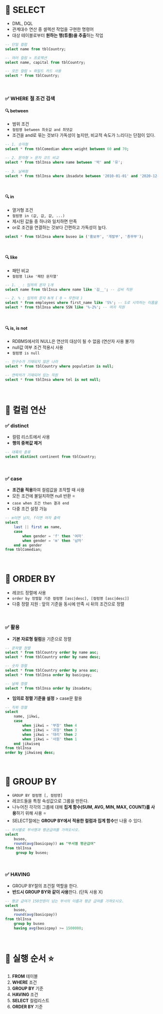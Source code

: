# 📌 SELECT
- DML, DQL
- 관계대수 연산 중 셀렉션 작업을 구현한 명령어
- 대상 테이블로부터 **원하는 행(튜플)을 추출**하는 작업
```sql
-- 단일 컬럼
select name from tblCountry;

-- 여러 컬럼 > 프로젝션
select name, capital from tblCountry;

-- 모든 컬럼 > 와일드 카드 사용
select * from tblCountry;
```
<BR>

### ✅ WHERE 절 조건 검색
#### 🔍 between
- 범위 조건
- `컬럼명 between 최솟값 and 최댓값`
- 조건을 and로 묶는 것보다 가독성이 높지만, 비교적 속도가 느리다는 단점이 있다.
```sql
-- 1. 숫자형
select * from tblComedian where weight between 60 and 70;

-- 2. 문자형 > 문자 코드 비교
select * from tblInsa where name between '박' and '유';
 
-- 3. 날짜형
select * from tblInsa where ibsadate between '2010-01-01' and '2020-12-31';
```

<br>

#### 🔍 in
- 열거형 조건
- `컬럼명 in (값, 값, 값, ...)`
- 제시된 값들 중 하나와 일치하면 만족
- or로 조건을 연결하는 것보다 간편하고 가독성이 높다.
```sql
select * from tblInsa where buseo in ('홍보부', '개발부', '총무부');
```

<br>

#### 🔍 like
- 패턴 비교
- `컬럼명 like '패턴 문자열'`
```sql
-- 1. _ : 임의의 문자 1개
select name from tblInsa where name like '김__'; -- 김씨 직원

-- 2. % : 임의의 문자 N개 ( 0 ~ 무한대 ) 
select * from employees where first_name like 'S%'; -- S로 시작하는 이름을 가진 직원
select * from tblInsa where SSN like '%-2%'; -- 여자 직원
```

<br>

#### 🔍 is, is not
- RDBMS에서의 NULL은 연산의 대상이 될 수 없음 (연산자 사용 불가)
- null값 여부 조건 적용시 사용
- `컬럼명 is null`

```sql
-- 인구수가 기재되지 않은 나라
select * from tblCountry where population is null;

-- 연락처가 기재되어 있는 직원
select * from tblInsa where tel is not null;
```

<BR>

# 📌 컬럼 연산
### ✅ distinct
- 컬럼 리스트에서 사용
- **행의 중복값 제거**
```sql
-- 대륙의 종류
select distinct continent from tblCountry;
```

<br>

### ✅ case
- **조건을 적용**하여 컬럼값을 조작할 때 사용
- 모든 조건에 불일치하면 null 반환 ⭐
- `case when 조건 then 결과 end`
- 다중 조건 설정 가능
```sql
-- m이면 남자, f이면 여자 출력
select
    last || first as name,
    case
        when gender = 'f' then '여자'
        when gender = 'm' then '남자'
    end as gender
from tblComedian;
```

<br>

# 📌 ORDER BY
- 레코드 정렬에 사용
- `order by 정렬할 기준 컬럼명 [asc|desc], [컬럼명 [asc|desc]]`
- 다중 정렬 지원 : 앞의 기준을 동시에 만족 시 뒤의 조건으로 정렬


<br>

### ✅ 활용 
- **기본 자료형 컬럼**을 기준으로 정렬
```sql
-- 문자열 정렬
select * from tblCountry order by name asc;
select * from tblCountry order by name desc;

-- 숫자 정렬
select * from tblCountry order by area asc;
select * from tblInsa order by basicpay;

-- 날짜 정렬
select * from tblInsa order by ibsadate; 
```
- **임의로 정렬 기준을 설정** > case문 활용
```sql
-- 직위 정렬
select
    name, jikwi,
    case
        when jikwi = '부장' then 4
        when jikwi = '과장' then 3
        when jikwi = '대리' then 2
        when jikwi = '사원' then 1
    end jikwiseq
from tblInsa
order by jikwiseq desc;
```

<br>

# 📌 GROUP BY
- `GROUP BY 컬럼명 [, 컬럼명]`
- 레코드들을 특정 속성값으로 그룹을 만든다.
- 나누어진 각각의 그룹에 대해 **집계 함수(SUM, AVG, MIN, MAX, COUNT)를 사용**하기 위해 사용 ⭐
- SELECT절에는 **GROUP BY에서 적용한 컬럼과 집계 함수**만 나올 수 있다.
```SQL
-- 부서별로 부서명과 평균급여를 가져오시오.
select
    buseo,
    round(avg(basicpay)) as "부서별 평균급여" 
from tblInsa
     group by buseo;
```



<BR>

### ✅ HAVING
- GROUP BY절의 조건절 역할을 한다.
- **반드시 GROUP BY와 같이 사용**한다. (단독 사용 X)
```SQL
-- 평균 급여가 150만원이 넘는 부서의 이름과 평균 급여를 가져오시오.
select                                 
    buseo,
    round(avg(basicpay))
from tblInsa                            
    group by buseo  
    having avg(basicpay) >= 1500000; 
```

<BR>

# 📌 실행 순서 ⭐
1. **FROM** 테이블
2. **WHERE** 조건
3. **GROUP BY** 기준
4. **HAVING** 조건
5. **SELECT** 컬럼리스트
6. **ORDER BY** 기준
